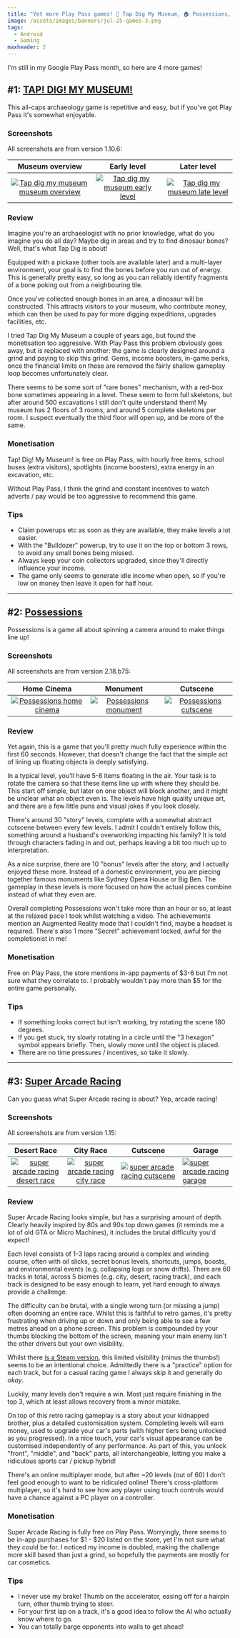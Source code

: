 ```yaml
---
title: "Yet more Play Pass games! 🦖 Tap Dig My Museum, 🏠 Possessions, 🏎️ Super Arcade Racing"
image: /assets/images/banners/jul-25-games-3.png
tags:
  - Android
  - Gaming
maxheader: 2
---
```


I'm still in my Google Play Pass month, so here are 4 more games!

## #1: [TAP! DIG! MY MUSEUM!](https://play.google.com/store/apps/details?id=jp.oridio.museum)

This all-caps archaeology game is repetitive and easy, but if you've got Play Pass it's somewhat enjoyable.

### Screenshots

All screenshots are from version 1.10.6:

|                                                        Museum overview                                                         |                                                        Early level                                                         |                                                        Later level                                                        |
| :----------------------------------------------------------------------------------------------------------------------------: | :------------------------------------------------------------------------------------------------------------------------: | :-----------------------------------------------------------------------------------------------------------------------: |
| [![Tap dig my museum museum overview](/assets/images/2025/july-museum-1-thumbnail.jpg)](/assets/images/2025/july-museum-1.jpg) | [![Tap dig my museum early level](/assets/images/2025/july-museum-2-thumbnail.jpg)](/assets/images/2025/july-museum-2.jpg) | [![Tap dig my museum late level](/assets/images/2025/july-museum-3-thumbnail.jpg)](/assets/images/2025/july-museum-3.jpg) |

### Review

Imagine you're an archaeologist with no prior knowledge, what do you imagine you do all day? Maybe dig in areas and try to find dinosaur bones? Well, that's what Tap Dig is about!

Equipped with a pickaxe (other tools are available later) and a multi-layer environment, your goal is to find the bones before you run out of energy. This is generally pretty easy, so long as you can reliably identify fragments of a bone poking out from a neighbouring tile.

Once you've collected enough bones in an area, a dinosaur will be constructed. This attracts visitors to your museum, who contribute money, which can then be used to pay for more digging expeditions, upgrades facilities, etc.

I tried Tap Dig My Museum a couple of years ago, but found the monetisation too aggressive. With Play Pass this problem obviously goes away, but is replaced with another: the game is clearly designed around a grind and paying to skip this grind. Gems, income boosters, in-game perks, once the financial limits on these are removed the fairly shallow gameplay loop becomes unfortunately clear.

There seems to be some sort of "rare bones" mechanism, with a red-box bone sometimes appearing in a level. These seem to form full skeletons, but after around 500 excavations I still don't quite understand them! My museum has 2 floors of 3 rooms, and around 5 complete skeletons per room. I suspect eventually the third floor will open up, and be more of the same.

### Monetisation

Tap! Dig! My Museum! is free on Play Pass, with hourly free items, school buses (extra visitors), spotlights (income boosters), extra energy in an excavation, etc.

Without Play Pass, I think the grind and constant incentives to watch adverts / pay would be too aggressive to recommend this game.

### Tips

- Claim powerups etc as soon as they are available, they make levels a lot easier.
- With the "Bulldozer" powerup, try to use it on the top or bottom 3 rows, to avoid any small bones being missed.
- Always keep your coin collectors upgraded, since they'll directly influence your income.
- The game only seems to generate idle income when open, so if you're low on money then leave it open for half hour.

---

## #2: [Possessions](https://play.google.com/store/apps/details?id=com.noodlecake.possessions)

Possessions is a game all about spinning a camera around to make things line up!

### Screenshots

All screenshots are from version 2.18.b75:

|                                                   Home Cinema                                                    |                                                   Monument                                                    |                                                   Cutscene                                                    |
| :--------------------------------------------------------------------------------------------------------------: | :-----------------------------------------------------------------------------------------------------------: | :-----------------------------------------------------------------------------------------------------------: |
| [![Possessions home cinema](/assets/images/2025/july-poss-1-thumbnail.jpg)](/assets/images/2025/july-poss-1.jpg) | [![Possessions monument](/assets/images/2025/july-poss-2-thumbnail.jpg)](/assets/images/2025/july-poss-2.jpg) | [![Possessions cutscene](/assets/images/2025/july-poss-3-thumbnail.jpg)](/assets/images/2025/july-poss-3.jpg) |

### Review

Yet again, this is a game that you'll pretty much fully experience within the first 60 seconds. However, that doesn't change the fact that the simple act of lining up floating objects is deeply satisfying.

In a typical level, you'll have 5-8 items floating in the air. Your task is to rotate the camera so that these items line up with where they should be. This start off simple, but later on one object will block another, and it might be unclear what an object even is. The levels have high quality unique art, and there are a few little puns and visual jokes if you look closely.

There's around 30 "story" levels, complete with a somewhat abstract cutscene between every few levels. I admit I couldn't entirely follow this, something around a husband's overworking impacting his family? It is told through characters fading in and out, perhaps leaving a bit too much up to interpretation.

As a nice surprise, there are 10 "bonus" levels after the story, and I actually enjoyed these more. Instead of a domestic environment, you are piecing together famous monuments like Sydney Opera House or Big Ben. The gameplay in these levels is more focused on how the actual pieces combine instead of what they even are.

Overall completing Possessions won't take more than an hour or so, at least at the relaxed pace I took whilst watching a video. The achievements mention an Augmented Reality mode that I couldn't find, maybe a headset is required. There's also 1 more "Secret" achievement locked, awful for the completionist in me!

### Monetisation

Free on Play Pass, the store mentions in-app payments of $3-6 but I'm not sure what they correlate to. I probably wouldn't pay more than $5 for the entire game personally.

### Tips

- If something looks correct but isn't working, try rotating the scene 180 degrees.
- If you get stuck, try slowly rotating in a circle until the "3 hexagon" symbol appears briefly. Then, slowly move until the object is placed.
- There are no time pressures / incentives, so take it slowly.

---

## #3: [Super Arcade Racing](https://play.google.com/store/apps/details?id=com.outofthebit.superarcaderacing)

Can you guess what Super Arcade racing is about? Yep, arcade racing!

### Screenshots

All screenshots are from version 1.15:

|                                                         Desert Race                                                          |                                                         City Race                                                          |                                                         Cutscene                                                          | Garage                                                                                                                  |
| :--------------------------------------------------------------------------------------------------------------------------: | :------------------------------------------------------------------------------------------------------------------------: | :-----------------------------------------------------------------------------------------------------------------------: | ----------------------------------------------------------------------------------------------------------------------- |
| [![super arcade racing desert race](/assets/images/2025/july-racing-1-thumbnail.jpg)](/assets/images/2025/july-racing-1.jpg) | [![super arcade racing city race](/assets/images/2025/july-racing-4-thumbnail.jpg)](/assets/images/2025/july-racing-4.jpg) | [![super arcade racing cutscene](/assets/images/2025/july-racing-2-thumbnail.jpg)](/assets/images/2025/july-racing-2.jpg) | [![super arcade racing garage](/assets/images/2025/july-racing-3-thumbnail.jpg)](/assets/images/2025/july-racing-3.jpg) |

### Review

Super Arcade Racing looks simple, but has a surprising amount of depth. Clearly heavily inspired by 80s and 90s top down games (it reminds me a lot of old GTA or Micro Machines), it includes the brutal difficulty you'd expect!

Each level consists of 1-3 laps racing around a complex and winding course, often with oil slicks, secret bonus levels, shortcuts, jumps, boosts, and environmental events (e.g. collapsing logs or snow drifts). There are 60 tracks in total, across 5 biomes (e.g. city, desert, racing track), and each track is designed to be easy enough to learn, yet hard enough to always provide a challenge.

The difficulty can be brutal, with a single wrong turn (or missing a jump) often dooming an entire race. Whilst this is faithful to retro games, it's pretty frustrating when driving up or down and only being able to see a few metres ahead on a phone screen. This problem is compounded by your thumbs blocking the bottom of the screen, meaning your main enemy isn't the other drivers but your own visibility.

Whilst there [is a Steam version](https://store.steampowered.com/app/1103770/Super_Arcade_Racing/), this limited visibility (minus the thumbs!) seems to be an intentional choice. Admittedly there is a "practice" option for each track, but for a casual racing game I always skip it and generally do _okay_.

Luckily, many levels don't require a win. Most just require finishing in the top 3, which at least allows recovery from a minor mistake.

On top of this retro racing gameplay is a story about your kidnapped brother, plus a detailed customisation system. Completing levels will earn money, used to upgrade your car's parts (with higher tiers being unlocked as you progressed). In a nice touch, your car's visual appearance can be customised independently of any performance. As part of this, you unlock "front", "middle", and "back" parts, all interchangeable, letting you make a ridiculous sports car / pickup hybrid!

There's an online multiplayer mode, but after ~20 levels (out of 60) I don't feel good enough to want to be ridiculed online! There's cross-platform multiplayer, so it's hard to see how any player using touch controls would have a chance against a PC player on a controller.

### Monetisation

Super Arcade Racing is fully free on Play Pass. Worryingly, there seems to be in-app purchases for $1 - $20 listed on the store, yet I'm not sure what they could be for. I noticed my income is doubled, making the challenge more skill based than just a grind, so hopefully the payments are mostly for car cosmetics.

### Tips

- I never use my brake! Thumb on the accelerator, easing off for a hairpin turn, other thumb trying to steer.
- For your first lap on a track, it's a good idea to follow the AI who actually know where to go.
- You can totally barge opponents into walls to get ahead!
